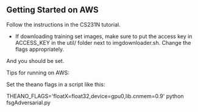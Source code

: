 
Getting Started on AWS
---------------------------------------
Follow the instructions in the CS231N tutorial.

* If downloading training set images, make sure to put 
  the access key in ACCESS_KEY in the util/ folder next to imgdownloader.sh. 
  Change the flags appropriately.

And you should be set.

Tips for running on AWS:

Set the theano flags in a script like this:

THEANO_FLAGS='floatX=float32,device=gpu0,lib.cnmem=0.9' python fsgAdversarial.py

